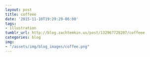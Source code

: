 ```yaml
---
layout: post
title: coffeee
date: '2015-11-10T19:29:29-06:00'
tags: 
- illustration
tumblr_url: http://blog.zachtemkin.us/post/132967728207/coffeee
categories: blog
img:
- "/assets/img/blog_images/coffee.png" 
---
```

